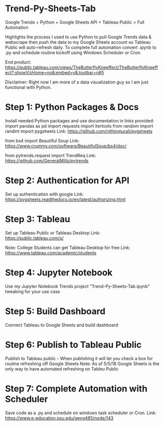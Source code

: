 # Trend-Py-Sheets-Tab
Google Trends + Python + Google Sheets API + Tableau Public = Full Automation

Highlights the process I used to use Python to pull Google Trends data & webscrape 
then push the data to my Google Sheets account so Tableau Public will auto-refresh daily. 
To complete full automation convert .ipynb to .py and schedule routine kickoff using Windows Scheduler or Cron.

End product: https://public.tableau.com/views/TheButterflyKneeffect/TheButterflyKneeffect?:showVizHome=no&:embed=y&:toolbar=n#5

Disclaimer: Right now I am more of a data visualization guy so I am just functional with Python. 

# Step 1: Python Packages & Docs
Install needed Python packages and use documentation in links provided:
import pandas as pd
import requests
import itertools
from random import randint
import pygsheets
Link: https://github.com/nithinmurali/pygsheets

from bs4 import Beautiful Soup
Link: https://www.crummy.com/software/BeautifulSoup/bs4/doc/

from pytrends.request import TrendReq
Link: https://github.com/GeneralMills/pytrends

# Step 2: Authentication for API
Set up authentication with google
Link: https://pygsheets.readthedocs.io/en/latest/authorizing.html

# Step 3: Tableau
Set up Tableau Public or Tableau Desktop
Link: https://public.tableau.com/s/

Note: College Students can get Tableau Desktop for free
Link: https://www.tableau.com/academic/students

# Step 4: Jupyter Notebook
Use my Jupyter Notebook Trends project "Trend-Py-Sheets-Tab.ipynb" tweaking for your use case

# Step 5: Build Dashboard
Connect Tableau to Google Sheets and build dashboard

# Step 6: Publish to Tableau Public
Publish to Tableau public - When publishing it will let you check a box for routine refreshing off Google Sheets
Note: As of 5/5/18 Google Sheets is the only way to have automated refreshing on Tableu Public

# Step 7: Complete Automation with Scheduler
Save code as a .py and schedule on windows task scheduler or Cron.
Link: https://www.e-education.psu.edu/geog485/node/143
